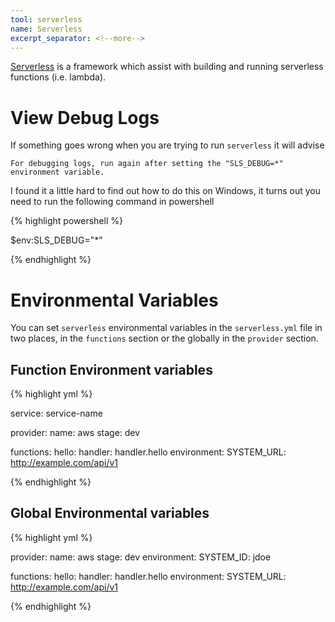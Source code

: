 ```yaml
---
tool: serverless
name: Serverless
excerpt_separator: <!--more-->
--- 
```


[Serverless](https://serverless.com) is a framework which assist with building and running serverless functions (i.e. lambda).
<!--more-->
# View Debug Logs

If something goes wrong when you are trying to run `serverless` it will advise 

`For debugging logs, run again after setting the "SLS_DEBUG=*" environment variable.`

I found it a little hard to find out how to do this on Windows, it turns out you need to run the following command in powershell

{% highlight powershell %}

   $env:SLS_DEBUG="*"
   
{% endhighlight %}

# Environmental Variables

You can set `serverless` environmental variables in the `serverless.yml` file in two places, in the `functions` section or the globally in the `provider` section.

## Function Environment variables

{% highlight yml %}

   service: service-name

   provider:
   name: aws
   stage: dev

   functions:
   hello:
      handler: handler.hello
      environment:
         SYSTEM_URL: http://example.com/api/v1

{% endhighlight %}

## Global Environmental variables


{% highlight yml %}

provider:
  name: aws
  stage: dev
  environment:
    SYSTEM_ID: jdoe

functions:
  hello:
    handler: handler.hello
    environment:
      SYSTEM_URL: http://example.com/api/v1

{% endhighlight %}
